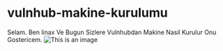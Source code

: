 # vulnhub-makine-kurulumu
Selam. Ben linax Ve Bugun Sizlere Vulnhubdan Makine Nasil Kurulur Onu Gostericem.
![This is an image](https://myoctocat.com/assets/images/base-octocat.svg)
